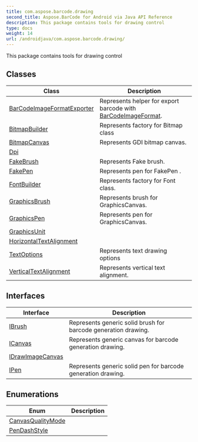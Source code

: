 ```yaml
---
title: com.aspose.barcode.drawing
second_title: Aspose.BarCode for Android via Java API Reference
description: This package contains tools for drawing control
type: docs
weight: 14
url: /androidjava/com.aspose.barcode.drawing/
---
```


This package contains tools for drawing control


## Classes

| Class | Description |
| --- | --- |
| [BarCodeImageFormatExporter](../com.aspose.barcode.drawing/barcodeimageformatexporter) | Represents helper for export barcode with [BarCodeImageFormat](../com.aspose.barcode.generation/barcodeimageformat). |
| [BitmapBuilder](../com.aspose.barcode.drawing/bitmapbuilder) | Represents factory for Bitmap class |
| [BitmapCanvas](../com.aspose.barcode.drawing/bitmapcanvas) | Represents GDI bitmap canvas. |
| [Dpi](../com.aspose.barcode.drawing/dpi) |  |
| [FakeBrush](../com.aspose.barcode.drawing/fakebrush) | Represents Fake brush. |
| [FakePen](../com.aspose.barcode.drawing/fakepen) | Represents pen for  FakePen . |
| [FontBuilder](../com.aspose.barcode.drawing/fontbuilder) | Represents factory for Font class. |
| [GraphicsBrush](../com.aspose.barcode.drawing/graphicsbrush) | Represents brush for GraphicsCanvas. |
| [GraphicsPen](../com.aspose.barcode.drawing/graphicspen) | Represents pen for GraphicsCanvas. |
| [GraphicsUnit](../com.aspose.barcode.drawing/graphicsunit) |  |
| [HorizontalTextAlignment](../com.aspose.barcode.drawing/horizontaltextalignment) |  |
| [TextOptions](../com.aspose.barcode.drawing/textoptions) | Represents text drawing options |
| [VerticalTextAlignment](../com.aspose.barcode.drawing/verticaltextalignment) | Represents vertical text alignment. |

## Interfaces

| Interface | Description |
| --- | --- |
| [IBrush](../com.aspose.barcode.drawing/ibrush) | Represents generic solid brush for barcode generation drawing. |
| [ICanvas](../com.aspose.barcode.drawing/icanvas) | Represents generic canvas for barcode generation drawing. |
| [IDrawImageCanvas](../com.aspose.barcode.drawing/idrawimagecanvas) |  |
| [IPen](../com.aspose.barcode.drawing/ipen) | Represents generic solid pen for barcode generation drawing. |

## Enumerations

| Enum | Description |
| --- | --- |
| [CanvasQualityMode](../com.aspose.barcode.drawing/canvasqualitymode) |  |
| [PenDashStyle](../com.aspose.barcode.drawing/pendashstyle) |  |
